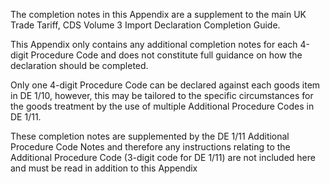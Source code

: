 The completion notes in this Appendix are a supplement to the main UK Trade Tariff, CDS Volume 3 Import Declaration Completion Guide.

This Appendix only contains any additional completion notes for each 4-digit Procedure Code and does not constitute full guidance on how the declaration should be completed.

Only one 4-digit Procedure Code can be declared against each goods item in DE 1/10, however, this may be tailored to the specific circumstances for the goods treatment by the use of multiple Additional Procedure Codes in DE 1/11.

These completion notes are supplemented by the DE 1/11 Additional Procedure Code Notes and therefore any instructions relating to the Additional Procedure Code (3-digit code for DE 1/11) are not included here and must be read in addition to this Appendix